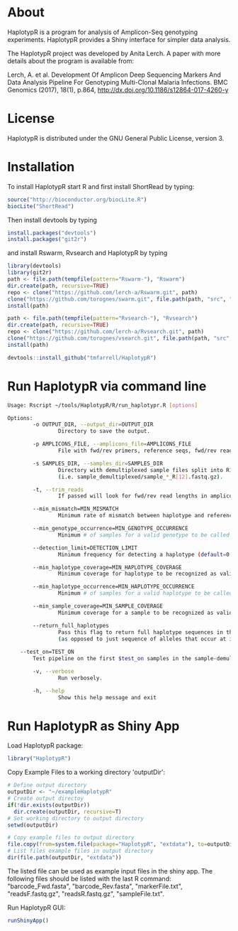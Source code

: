 # About

HaplotypR is a program for analysis of Amplicon-Seq genotyping experiments. HaplotypR provides a Shiny interface for simpler data analysis.

The HaplotypR project was developed by Anita Lerch. A paper with more details about the program is available from:

Lerch, A. et al. Development Of Amplicon Deep Sequencing Markers And Data Analysis Pipeline For Genotyping Multi-Clonal Malaria Infections. BMC Genomics (2017), 18(1), p.864, http://dx.doi.org/10.1186/s12864-017-4260-y

# License

HaplotypR is distributed under the GNU General Public License, version 3.

# Installation

To install HaplotypR start R and first install ShortRead by typing:

```R
source("http://bioconductor.org/biocLite.R")
biocLite("ShortRead")
```

Then install devtools by typing

```R
install.packages("devtools")
install.packages("git2r")
```

and install Rswarm, Rvsearch and HaplotypR by typing

```R
library(devtools)
library(git2r)
path <- file.path(tempfile(pattern="Rswarm-"), "Rswarm")
dir.create(path, recursive=TRUE)
repo <- clone("https://github.com/lerch-a/Rswarm.git", path)
clone("https://github.com/torognes/swarm.git", file.path(path, "src", "swarm"))
install(path)

path <- file.path(tempfile(pattern="Rvsearch-"), "Rvsearch")
dir.create(path, recursive=TRUE)
repo <- clone("https://github.com/lerch-a/Rvsearch.git", path)
clone("https://github.com/torognes/vsearch.git", file.path(path, "src", "vsearch"))
install(path)

devtools::install_github("tmfarrell/HaplotypR")
```

# Run HaplotypR via command line

```bash
Usage: Rscript ~/tools/HaplotypR/R/run_haplotypr.R [options]

Options:
        -o OUTPUT_DIR, --output_dir=OUTPUT_DIR
                Directory to save the output.

        -p AMPLICONS_FILE, --amplicons_file=AMPLICONS_FILE
                File with fwd/rev primers, reference seqs, fwd/rev read lengths and max indel threshold listed by amplicon.

        -s SAMPLES_DIR, --samples_dir=SAMPLES_DIR
                Directory with demultiplexed sample files split into R1/2
                (i.e. sample_demultiplexed/sample_*_R[12].fastq.gz).

        -t, --trim_reads
                If passed will look for fwd/rev read lengths in amplicons_file and trim reads to those lengths.

        --min_mismatch=MIN_MISMATCH
                Minimum rate of mismatch between haplotype and reference sequence (default=0.05).

        --min_genotype_occurrence=MIN_GENOTYPE_OCCURRENCE
                Minimum # of samples for a valid genotype to be called in (default=2).

        --detection_limit=DETECTION_LIMIT
                Minimum frequency for detecting a haplotype (default=0.01).

        --min_haplotype_coverage=MIN_HAPLOTYPE_COVERAGE
                Minimum coverage for haplotype to be recognized as valid (default=3).

        --min_haplotype_occurrence=MIN_HAPLOTYPE_OCCURRENCE
                Minimum # of samples for a valid haplotype to be called in (default=2).

        --min_sample_coverage=MIN_SAMPLE_COVERAGE
                Minimum coverage for a sample to be recognized as valid (default=2).

        --return_full_haplotypes
                Pass this flag to return full haplotype sequences in the output
                (as opposed to just sequence of alleles that occur at identified snp positions).
	
	--test_on=TEST_ON
		Test pipeline on the first $test_on samples in the sample-demultiplexed directory.

        -v, --verbose
                Run verbosely.

        -h, --help
                Show this help message and exit
```


# Run HaplotypR as Shiny App

Load HaplotypR package:
```R
library("HaplotypR")
```

Copy Example Files to a working directory 'outputDir':
```R
# Define output directory 
outputDir <- "~/exampleHaplotypR"  
# Create output directoy
if(!dir.exists(outputDir))
  dir.create(outputDir, recursive=T)
# Set working directory to output directory
setwd(outputDir)

# Copy example files to output directory
file.copy(from=system.file(package="HaplotypR", "extdata"), to=outputDir, recursive = T)
# List files example files in output directory
dir(file.path(outputDir, "extdata"))
```
The listed file can be used as example input files in the shiny app. The following files should be listed with the last R command: "barcode_Fwd.fasta", "barcode_Rev.fasta", "markerFile.txt", "readsF.fastq.gz", "readsR.fastq.gz", "sampleFile.txt". 


Run HaplotypR GUI:
```R
runShinyApp()
```
